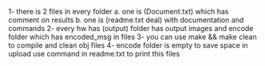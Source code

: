1- there is 2 files in every folder 
a. one is (Document.txt) which has comment on results
b. one is (readme.txt deal) with documentation and commands
2- every hw has (output) folder has output images and encode folder which has encoded_msg in files
3- you can use make && make clean to compile and clean obj files
4- encode folder is empty to save space in upload use command in readme.txt to print this files
